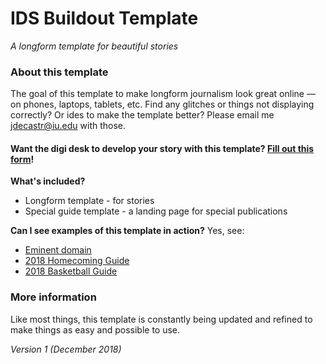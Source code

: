 # IDS Buildout Template
_A longform template for beautiful stories_

### About this template
The goal of this template to make longform journalism look great online — on phones, laptops, tablets, etc.
Find any glitches or things not displaying correctly? Or ides to make the template better? Please email me jdecastr@iu.edu with those.

#### Want the digi desk to develop your story with this template? [Fill out this form](https://goo.gl/forms/zWgSYdqiQ0CRKAGw1)! 

**What's included?**
- Longform template - for stories
- Special guide template - a landing page for special publications

**Can I see examples of this template in action?**
Yes, see:
- [Eminent domain](http://specials.idsnews.com/eminent-domain/)
- [2018 Homecoming Guide](http://specials.idsnews.com/homecoming-2018/)
- [2018 Basketball Guide](http://specials.idsnews.com/basketball-guide-2018/index.html)

### More information
Like most things, this template is constantly being updated and refined to make things as easy and possible to use.

_Version 1 (December 2018)_
